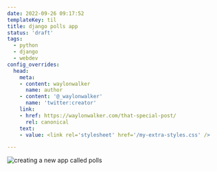 ```yaml
---
date: 2022-09-26 09:17:52
templateKey: til
title: django polls app
status: 'draft'
tags:
  - python
  - django
  - webdev
config_overrides:
  head:
    meta:
    - content: waylonwalker
      name: author
    - content: '@_waylonwalker'
      name: 'twitter:creator'
    link:
    - href: https://waylonwalker.com/that-special-post/
      rel: canonical
    text:
    - value: <link rel='stylesheet' href='/my-extra-styles.css' />

---
```


![creating a new app called polls](https://screenshots.waylonwalker.com/djangopolls-startapp.png)
